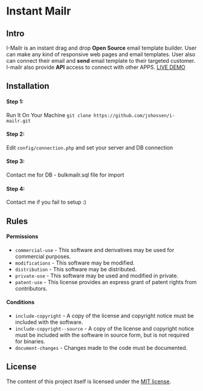 # Instant Mailr

## Intro
I-Mailr is an instant drag and drop **Open Source** email template builder. User can make any kind of responsive web pages and email templates. User also can connect their email and **send** email template to their targeted customer. I-mailr also provide **API** access to connect with other APPS. [LIVE DEMO](http://jshossen.com/i-mailr/home)

## Installation

#### Step 1:
Run It On Your Machine
`git clone https://github.com/jshossen/i-mailr.git`

#### Step 2:
Edit `config/connection.php` and set your server and DB connection

#### Step 3:
Contact me for DB - bulkmailr.sql file for import

#### Step 4:
Contact me if you fail to setup :)


## Rules

#### Permissions

* `commercial-use` - This software and derivatives may be used for commercial purposes.
* `modifications` - This software may be modified.
* `distribution` - This software may be distributed.
* `private-use` - This software may be used and modified in private.
* `patent-use` - This license provides an express grant of patent rights from contributors.

#### Conditions

* `include-copyright` - A copy of the license and copyright notice must be included with the software.
* `include-copyright--source` - A copy of the license and copyright notice must be included with the software in source form, but is not required for binaries.
* `document-changes` - Changes made to the code must be documented.

## License

The content of this project itself is licensed under the [MIT license](LICENSE.md).
